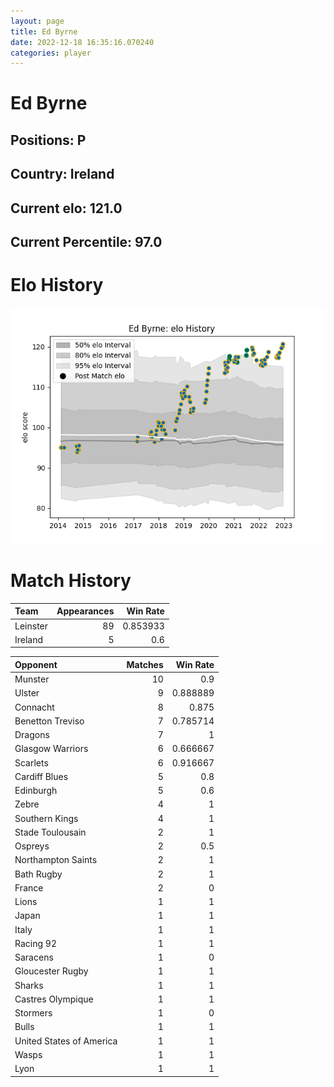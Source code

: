 ```yaml
---  
layout: page  
title: Ed Byrne  
date: 2022-12-18 16:35:16.070240  
categories: player  
---
```

# Ed Byrne

## Positions: P

## Country: Ireland

## Current elo: 121.0

## Current Percentile: 97.0

# Elo History


![elo history](history_EdByrne.png)
# Match History


| Team     |   Appearances |   Win Rate |
|:---------|--------------:|-----------:|
| Leinster |            89 |   0.853933 |
| Ireland  |             5 |   0.6      |

| Opponent                 |   Matches |   Win Rate |
|:-------------------------|----------:|-----------:|
| Munster                  |        10 |   0.9      |
| Ulster                   |         9 |   0.888889 |
| Connacht                 |         8 |   0.875    |
| Benetton Treviso         |         7 |   0.785714 |
| Dragons                  |         7 |   1        |
| Glasgow Warriors         |         6 |   0.666667 |
| Scarlets                 |         6 |   0.916667 |
| Cardiff Blues            |         5 |   0.8      |
| Edinburgh                |         5 |   0.6      |
| Zebre                    |         4 |   1        |
| Southern Kings           |         4 |   1        |
| Stade Toulousain         |         2 |   1        |
| Ospreys                  |         2 |   0.5      |
| Northampton Saints       |         2 |   1        |
| Bath Rugby               |         2 |   1        |
| France                   |         2 |   0        |
| Lions                    |         1 |   1        |
| Japan                    |         1 |   1        |
| Italy                    |         1 |   1        |
| Racing 92                |         1 |   1        |
| Saracens                 |         1 |   0        |
| Gloucester Rugby         |         1 |   1        |
| Sharks                   |         1 |   1        |
| Castres Olympique        |         1 |   1        |
| Stormers                 |         1 |   0        |
| Bulls                    |         1 |   1        |
| United States of America |         1 |   1        |
| Wasps                    |         1 |   1        |
| Lyon                     |         1 |   1        |